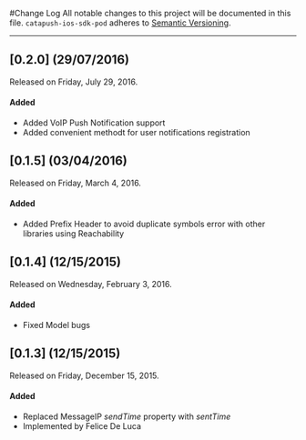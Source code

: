 #Change Log
All notable changes to this project will be documented in this file.
`catapush-ios-sdk-pod` adheres to [Semantic Versioning](http://semver.org/).

---
## [0.2.0] (29/07/2016)
Released on Friday, July 29, 2016.

#### Added
* Added VoIP Push Notification support
* Added convenient methodt for user notifications registration


## [0.1.5] (03/04/2016)
Released on Friday, March 4, 2016.

#### Added
* Added Prefix Header to avoid duplicate symbols error with other libraries using Reachability

## [0.1.4] (12/15/2015)
Released on Wednesday, February 3, 2016.


#### Added
* Fixed Model bugs


## [0.1.3] (12/15/2015)
Released on Friday, December 15, 2015.


#### Added
* Replaced MessageIP _sendTime_ property with _sentTime_
* Implemented by Felice De Luca
